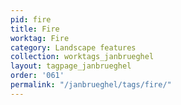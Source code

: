 ```yaml
---
pid: fire
title: Fire
worktag: Fire
category: Landscape features
collection: worktags_janbrueghel
layout: tagpage_janbrueghel
order: '061'
permalink: "/janbrueghel/tags/fire/"
---
```

